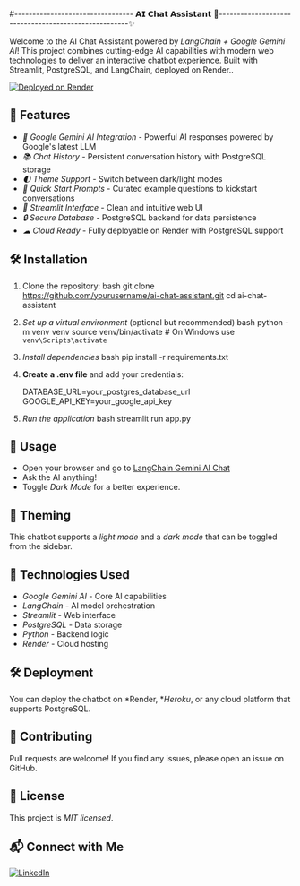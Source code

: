 #--------------------------------- 𝗔𝗜 𝗖𝗵𝗮𝘁 𝗔𝘀𝘀𝗶𝘀𝘁𝗮𝗻𝘁 🤖-----------------------------------------------------✨

Welcome to the AI Chat Assistant powered by *LangChain + Google Gemini AI*! This project combines cutting-edge AI capabilities with modern web technologies to deliver an interactive chatbot experience. Built with Streamlit, PostgreSQL, and LangChain, deployed on Render..

[![Deployed on Render](https://img.shields.io/badge/Deployed%20on-Render-%2300B4B6?style=flat)](https://render.com)

## 🌟 Features

- *🤖 Google Gemini AI Integration* - Powerful AI responses powered by Google's latest LLM
- *📚 Chat History* - Persistent conversation history with PostgreSQL storage
- *🌓 Theme Support* - Switch between dark/light modes
- *🚀 Quick Start Prompts* - Curated example questions to kickstart conversations
- *💬 Streamlit Interface* - Clean and intuitive web UI
- *🔒 Secure Database* - PostgreSQL backend for data persistence
- *☁ Cloud Ready* - Fully deployable on Render with PostgreSQL support

## 🛠 Installation

1. Clone the repository:
bash
git clone https://github.com/yourusername/ai-chat-assistant.git
cd ai-chat-assistant


2. *Set up a virtual environment* (optional but recommended)
   bash
   python -m venv venv
   source venv/bin/activate  # On Windows use `venv\Scripts\activate`
   

3. *Install dependencies*
   bash
   pip install -r requirements.txt
   

4. **Create a .env file** and add your credentials:
   
   DATABASE_URL=your_postgres_database_url
   GOOGLE_API_KEY=your_google_api_key
   

5. *Run the application*
   bash
   streamlit run app.py
   

## 📌 Usage
- Open your browser and go to [LangChain Gemini AI Chat](https://langchain-gemini-ai.onrender.com/)
- Ask the AI anything!
- Toggle *Dark Mode* for a better experience.

## 🎨 Theming
This chatbot supports a *light mode* and a *dark mode* that can be toggled from the sidebar.

## 🧠 Technologies Used
- *Google Gemini AI* - Core AI capabilities
- *LangChain* - AI model orchestration
- *Streamlit* - Web interface
- *PostgreSQL* - Data storage
- *Python* - Backend logic
- *Render* - Cloud hosting

## 🛠 Deployment
You can deploy the chatbot on *Render, **Heroku*, or any cloud platform that supports PostgreSQL.

## 🤝 Contributing
Pull requests are welcome! If you find any issues, please open an issue on GitHub.

## 📝 License
This project is *MIT licensed*.

## 📬 Connect with Me
[![LinkedIn](https://img.shields.io/badge/LinkedIn-0077B5?style=for-the-badge&logo=linkedin&logoColor=white)](https://www.linkedin.com/in/suraj-badre/)

